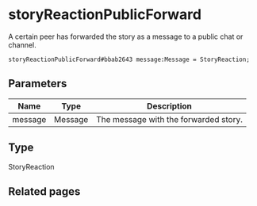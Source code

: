 # storyReactionPublicForward
A certain peer has forwarded the story as a message to a public chat or channel.

```
storyReactionPublicForward#bbab2643 message:Message = StoryReaction;
```

## Parameters
| Name | Type | Description |
| ---- | :----: | ----------- |
| message | Message | The message with the forwarded story. |


## Type
StoryReaction

## Related pages
